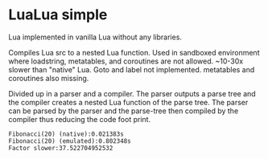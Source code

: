 # LuaLua simple
Lua implemented in vanilla Lua without any libraries.

Compiles Lua src to a nested Lua function. Used in sandboxed environment where loadstring, metatables, and coroutines are not allowed.
~10-30x slower than "native" Lua. Goto and label not implemented. metatables and coroutines also missing.

Divided up in a parser and a compiler. The parser outputs a parse tree and the compiler creates a nested Lua function of the parse tree. The parser can be parsed by the parser and the parse-tree then compiled by the compiler thus reducing the code foot print.
 
```
Fibonacci(20) (native):0.021383s
Fibonacci(20) (emulated):0.802348s
Factor slower:37.522704952532
